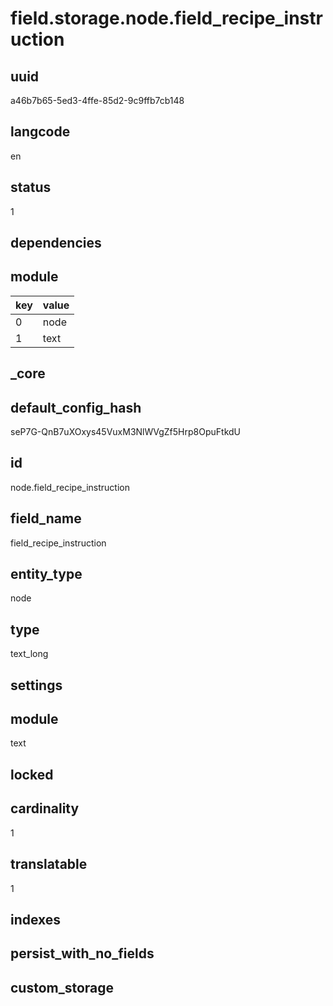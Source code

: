 # field.storage.node.field_recipe_instruction

## uuid
a46b7b65-5ed3-4ffe-85d2-9c9ffb7cb148

## langcode
en

## status
1

## dependencies

## module
|key|value|
|-|-|
|0|node|
|1|text|


## _core

## default_config_hash
seP7G-QnB7uXOxys45VuxM3NlWVgZf5Hrp8OpuFtkdU

## id
node.field_recipe_instruction

## field_name
field_recipe_instruction

## entity_type
node

## type
text_long

## settings


## module
text

## locked


## cardinality
1

## translatable
1

## indexes


## persist_with_no_fields


## custom_storage

